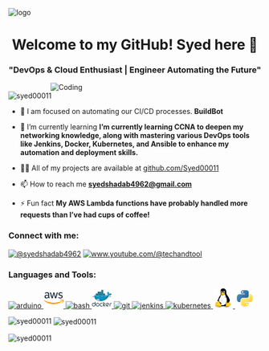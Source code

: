 ![logo](file:///C:/Users/Syed%20Shadab/Downloads/TOOL%20(1).png)
<h1 align="center">Welcome to my GitHub! Syed here 🤖</h1>
<h3 align="center">"DevOps & Cloud Enthusiast | Engineer Automating the Future"</h3>
<img align="right" alt="Coding" width="400" src="https://i.pinimg.com/originals/54/e3/7d/54e37d8074ebcde1d96c77d7b2a7f310.gif" style="margin-right: 20px;">


<p align="left"> <img src="https://komarev.com/ghpvc/?username=syed00011&label=Profile%20views&color=0e75b6&style=flat" alt="syed00011" /> </p>

- 🔭 I am focused on automating our CI/CD processes. **BuildBot**

- 🌱 I’m currently learning **I’m currently learning CCNA to deepen my networking knowledge, along with mastering various DevOps tools like Jenkins, Docker, Kubernetes, and Ansible to enhance my automation and deployment skills.**

- 👨‍💻 All of my projects are available at [github.com/Syed00011](github.com/Syed00011)

- 📫 How to reach me **syedshadab4962@gmail.com**

- ⚡ Fun fact **My AWS Lambda functions have probably handled more requests than I’ve had cups of coffee!**

<h3 align="left">Connect with me:</h3>
<p align="left">
<a href="https://medium.com/@syedshadab4962" target="blank"><img align="center" src="https://raw.githubusercontent.com/rahuldkjain/github-profile-readme-generator/master/src/images/icons/Social/medium.svg" alt="@syedshadab4962" height="30" width="40" /></a>
<a href="https://www.youtube.com/c/www.youtube.com/@techandtool" target="blank"><img align="center" src="https://raw.githubusercontent.com/rahuldkjain/github-profile-readme-generator/master/src/images/icons/Social/youtube.svg" alt="www.youtube.com/@techandtool" height="30" width="40" /></a>
</p>

<h3 align="left">Languages and Tools:</h3>
<p align="left"> <a href="https://www.arduino.cc/" target="_blank" rel="noreferrer"> <img src="https://cdn.worldvectorlogo.com/logos/arduino-1.svg" alt="arduino" width="40" height="40"/> </a> <a href="https://aws.amazon.com" target="_blank" rel="noreferrer"> <img src="https://raw.githubusercontent.com/devicons/devicon/master/icons/amazonwebservices/amazonwebservices-original-wordmark.svg" alt="aws" width="40" height="40"/> </a> <a href="https://www.gnu.org/software/bash/" target="_blank" rel="noreferrer"> <img src="https://www.vectorlogo.zone/logos/gnu_bash/gnu_bash-icon.svg" alt="bash" width="40" height="40"/> </a> <a href="https://www.docker.com/" target="_blank" rel="noreferrer"> <img src="https://raw.githubusercontent.com/devicons/devicon/master/icons/docker/docker-original-wordmark.svg" alt="docker" width="40" height="40"/> </a> <a href="https://git-scm.com/" target="_blank" rel="noreferrer"> <img src="https://www.vectorlogo.zone/logos/git-scm/git-scm-icon.svg" alt="git" width="40" height="40"/> </a> <a href="https://www.jenkins.io" target="_blank" rel="noreferrer"> <img src="https://www.vectorlogo.zone/logos/jenkins/jenkins-icon.svg" alt="jenkins" width="40" height="40"/> </a> <a href="https://kubernetes.io" target="_blank" rel="noreferrer"> <img src="https://www.vectorlogo.zone/logos/kubernetes/kubernetes-icon.svg" alt="kubernetes" width="40" height="40"/> </a> <a href="https://www.linux.org/" target="_blank" rel="noreferrer"> <img src="https://raw.githubusercontent.com/devicons/devicon/master/icons/linux/linux-original.svg" alt="linux" width="40" height="40"/> </a> <a href="https://www.python.org" target="_blank" rel="noreferrer"> <img src="https://raw.githubusercontent.com/devicons/devicon/master/icons/python/python-original.svg" alt="python" width="40" height="40"/> </a> </p>

<p><img align="left" src="https://github-readme-stats.vercel.app/api/top-langs?username=syed00011&show_icons=true&locale=en&layout=compact" alt="syed00011" /></p>

<p>&nbsp;<img align="center" src="https://github-readme-stats.vercel.app/api?username=syed00011&show_icons=true&locale=en" alt="syed00011" /></p>

<p><img align="center" src="https://github-readme-streak-stats.herokuapp.com/?user=syed00011&" alt="syed00011" /></p>
